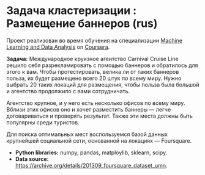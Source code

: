# Задача кластеризации : Размещение баннеров (rus)

Проект реализован во время обучения на специализации [Machine Learning and Data Analysis](https://www.coursera.org/specializations/machine-learning-data-analysis) on [Coursera](https://www.coursera.org).

**Задача:**
Международное круизное агентство Carnival Cruise Line решило себя разрекламировать с помощью баннеров и обратилось для этого к вам. Чтобы протестировать, велика ли от таких баннеров польза, их будет размещено всего 20 штук по всему миру. Нужно выбрать 20 таких локаций для размещения, чтобы польза была большой и агентство продолжило с вами сотрудничать.

Агентство крупное, и у него есть несколько офисов по всему миру. Вблизи этих офисов оно и хочет разместить баннеры — легче договариваться и проверять результат. Также эти места должны быть популярны среди туристов.

Для поиска оптимальных мест воспользуемся базой данных крупнейшей социальной сети, основанной на локациях — Foursquare.

* **Python libraries:** numpy, pandas, matploylib, sklearn, scipy. 
* **Data source:** <https://archive.org/details/201309_foursquare_dataset_umn>.
